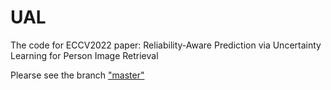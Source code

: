 # UAL
The code for ECCV2022 paper: Reliability-Aware Prediction via Uncertainty Learning for Person Image Retrieval

Plearse see the branch ["master"](https://github.com/dcp15/UAL/tree/master)
